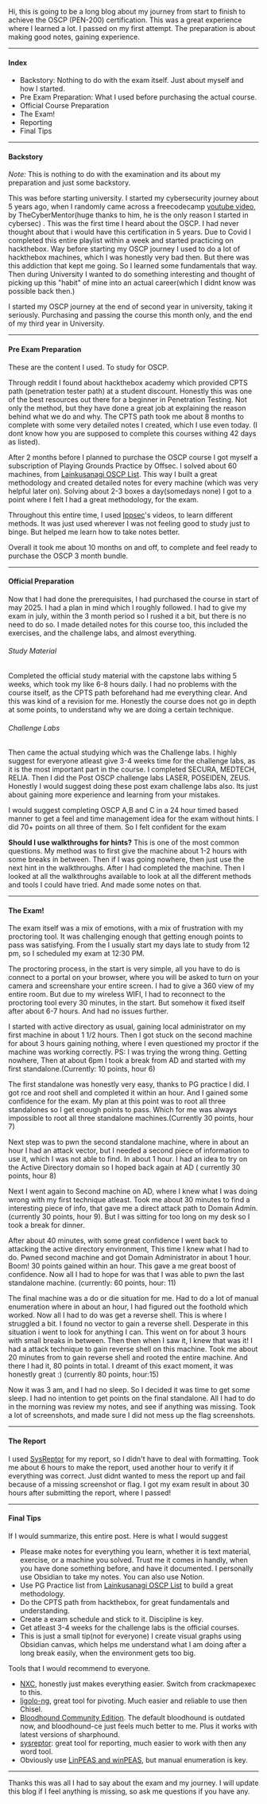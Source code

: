Hi, this is going to be a long blog about my journey from start to finish to achieve the OSCP (PEN-200) certification. 
This was a great experience where I learned a lot. I passed on my first attempt. The preparation is about making good notes, gaining experience. 

---
#### Index
- Backstory: Nothing to do with the exam itself. Just about myself and how I started.
- Pre Exam Preparation: What I used before purchasing the actual course.
- Official Course Preparation
- The Exam!
- Reporting
- Final Tips

---
#### Backstory
_Note:_ This is nothing to do with the examination and its about my preparation and just some backstory.

This was before starting university. I started my cybersecurity journey about 5 years ago, when I randomly came across a freecodecamp [youtube video](https://youtu.be/3Kq1MIfTWCE?si=LzMnP8Z5wA8tOtUg), by TheCyberMentor(huge thanks to him, he is the only reason I started in cybersec) . This was the first time I heard about the OSCP. I had never thought about that i would have this certification in 5 years. Due to Covid I completed this entire playlist within a week and started practicing on hackthebox.
Way before starting my OSCP journey I used to do a lot of hackthebox machines, which I was honestly very bad then. But there was this addiction that kept me going. So I learned some fundamentals that way.
Then during University I wanted to do something interesting and thought of picking up this "habit" of mine into an actual career(which I didnt know was possible back then.)

I started my OSCP journey at the end of second year in university, taking it seriously. Purchasing and passing the course this month only, and the end of my third year in University.


---
#### Pre Exam Preparation
These are the content I used. To study for OSCP. 

 Through reddit I found about hackthebox academy  which provided CPTS path (penetration tester path) at a student discount. Honestly this was one of the best resources out there for a beginner in Penetration Testing. Not only the method, but they have done a great job at explaining the reason behind what we do and why. The CPTS path took me about 8 months to complete with some very detailed notes I created, which I use even today. (I dont know how you are supposed to complete this courses withing 42 days as listed).

After 2 months before I planned to purchase the OSCP course I got myself a subscription of Playing Grounds Practice by Offsec. I solved about 60 machines, from [Lainkusanagi OSCP List](https://docs.google.com/spreadsheets/d/18weuz_Eeynr6sXFQ87Cd5F0slOj9Z6rt/edit?usp=sharing&ouid=114202580042651295472&rtpof=true&sd=true). This way I built a great methodology and created detailed notes for every machine (which was very helpful later on). Solving about 2-3 boxes a day(somedays none) I got to a point where I felt I had a great methodology, for the exam.

Throughout this entire time, I used [Ippsec](https://www.youtube.com/channel/UCa6eh7gCkpPo5XXUDfygQQA)'s videos, to learn different methods. It was just used wherever I was not feeling good to study just to binge. But helped me learn how to take notes better.

Overall it took me about 10 months on and off, to complete and feel ready to purchase the OSCP 3 month bundle.

---
#### Official Preparation
Now that I had done the prerequisites, I had purchased the course in start of may 2025. I had a plan in mind which I roughly followed. I had to give my exam in july, within the 3 month period so I rushed it a bit, but there is no need to do so.
I made detailed notes for this course too, this included the exercises, and the challenge labs, and almost everything.


###### Study Material
 Completed the official study material with the capstone labs withing 5 weeks, which took my like 6-8 hours daily. I had no problems with the course itself, as the CPTS path beforehand had me everything clear. And this was kind of a revision for me. Honestly the course does not go in depth at some points, to understand why we are doing a certain technique. 

###### Challenge Labs
Then came the actual studying which was the Challenge labs. I highly suggest for everyone atleast give 3-4 weeks time for the challenge labs, as it is the most important part in the course. I completed SECURA, MEDTECH, RELIA.
Then I did the Post OSCP challenge labs LASER, POSEIDEN, ZEUS. Honestly I would suggest doing these post exam challenge labs also. Its just about gaining more experience and learning from your mistakes.

I would suggest completing OSCP A,B and C in a 24 hour timed based manner to  get a feel and time management idea for the exam without hints. I did 70+ points on all three of them. So I felt confident for the exam

**Should I use walkthroughs for hints?**
This is one of the most common questions. My method was to first give the machine about 1-2 hours with some breaks in between. Then if I was going nowhere, then just use the next hint in the walkthroughs.
After I had completed the machine. Then I looked at all the walkthroughs available to look at all the different methods and tools I could have tried. And made some notes on that. 

---
#### The Exam!
The exam itself was a mix of emotions, with a mix of frustration with my proctoring tool. It was challenging enough that getting enough points to pass was satisfying. From the 
I usually start my days late to study from 12 pm, so I scheduled my exam at 12:30 PM.

The proctoring process, in the start is very simple, all you have to do is connect to a portal on your browser, where you will be asked to turn on your camera and screenshare your entire screen. I had to give a 360 view of my entire room. But due to my wireless WIFI, I had to reconnect to the proctoring tool every 30 minutes, in the start. But somehow it fixed itself after about 6-7 hours. And had no issues further.

I started with active directory as usual, gaining local administrator on my first machine in about 1 1/2 hours. Then I got stuck on the second machine for about 3 hours gaining nothing, where I even questioned my proctor if the machine was working correctly. PS: I was trying the wrong thing. Getting nowhere, Then at about 6pm I took a break from AD and started with my first standalone.(Currently: 10 points, hour 6)

The first standalone was honestly very easy, thanks to PG practice I did. I got rce and root shell and completed it within an hour. And I gained some confidence for the exam. My plan at this point was to root all three standalones so I get enough points to pass. Which for me was always impossible to root all three standalone machines.(Currently 30 points, hour 7)

Next step was to pwn the second standalone machine, where in about an hour I had an attack vector, but I needed a second piece of information to use it, which I was not able to find. In about 1 hour. I had an idea to try on the Active Directory domain so I hoped back again at AD ( currently 30 points, hour 8)

Next I went again to Second machine on AD, where I knew what I was doing wrong with my first technique atleast. Took me about 30 minutes to find a interesting piece of info, that gave me a direct attack path to Domain Admin. (currently 30 points, hour 9). But I was sitting for too long on my desk so I took a break for dinner.

After about 40 minutes, with some great confidence I went back to attacking the active directory environment, This time I knew what I had to do. Pwned second machine and got Domain Administrator in about 1 hour. Boom! 30 points gained within an hour. This gave a me great boost of confidence. Now all I had to hope for was that I was able to pwn the last standalone machine. (currently: 60 points, hour: 11)

The final machine was a do or die situation for me. Had to do a lot of manual enumeration where in about an hour, I had figured out the foothold which  worked. Now all I had to do was get a reverse shell. This is where I struggled a bit. I found no vector to gain a reverse shell. Desperate in this situation i went to look for anything I can. This went on for about 3 hours with small breaks in between. Then then when I saw it, I knew that was it! I had a attack technique to gain reverse shell on this machine. Took me about 20 minutes from to gain reverse shell and rooted the entire machine. And there I had it, 80 points in total. I dreamt of this exact moment, it was honestly great :) (currently 80 points, hour:15)

Now it was 3 am, and I had no sleep. So I decided it was time to get some sleep. I had no intention to get points on the final standalone. All I had to do in the morning was review my notes, and see if anything was missing. Took a lot of screenshots, and made sure I did not mess up the flag screenshots. 

---
#### The Report
I used [SysReptor](https://docs.sysreptor.com/) for my report, so I didn't  have to deal with formatting. Took me about 6 hours to make the report, used another hour to verify it if everything was correct. Just didnt wanted to mess the report up and fail because of a missing screenshot or flag. I got my exam result in about 30 hours after submitting the report, where I passed!

---
#### Final Tips
If I would summarize, this entire post. Here is what I would suggest
- Please make notes for everything you learn, whether it is text material, exercise, or a machine you solved. Trust me it comes in handly, when you have done something before, and have it documented. I personally use Obsidian to take my notes. You can also use Notion.
- Use PG Practice list from  [Lainkusanagi OSCP List](https://docs.google.com/spreadsheets/d/18weuz_Eeynr6sXFQ87Cd5F0slOj9Z6rt/edit?usp=sharing&ouid=114202580042651295472&rtpof=true&sd=true) to build a great methodology.
- Do the CPTS path from hackthebox, for great fundamentals and understanding.
- Create a exam schedule and stick to it. Discipline is key.
- Get atleast 3-4 weeks for the challenge labs is the official courses.
- This is just a small tip(not for everyone) I create visual graphs using Obsidian canvas, which helps me understand what I am doing after a long break easily, when the environment gets too big.

Tools that I would recommend to everyone.
- [NXC](https://www.netexec.wiki/), honestly just makes everything easier. Switch from crackmapexec to this.
- [ligolo-ng](https://github.com/nicocha30/ligolo-ng), great tool for pivoting. Much easier and reliable to use then Chisel.
- [Bloodhound Community Edition](https://github.com/SpecterOps/BloodHound). The default bloodhound is outdated now, and bloodhound-ce just feels much better to me. Plus it works with latest versions of sharphound.
- [sysreptor](https://docs.sysreptor.com/): great tool for reporting, much easier to work with then any word tool.
- Obviously use [LinPEAS and winPEAS](https://github.com/peass-ng/PEASS-ng), but manual enumeration is key.

---

Thanks this was all I had to say about the exam and my journey. I will update this blog if I feel anything is missing, so ask me questions if you have any.

